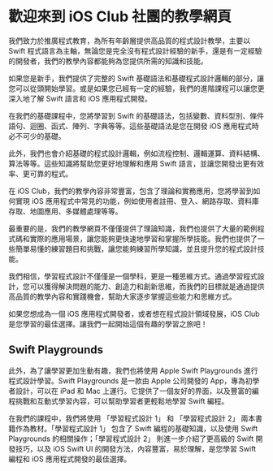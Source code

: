 # 歡迎來到 iOS Club 社團的教學網頁

我們致力於推廣程式教育，為所有年齡層提供高品質的程式設計教學，主要以 Swift 程式語言為主軸，無論您是完全沒有程式設計經驗的新手，還是有一定經驗的開發者，我們的教學內容都能夠為您提供所需的知識和技能。

如果您是新手，我們提供了完整的 Swift 基礎語法和基礎程式設計邏輯的部分，讓您可以從頭開始學習。或是如果您已經有一定的經驗，我們的進階課程可以讓您更深入地了解 Swift 語言和 iOS 應用程式開發。

在我們的基礎課程中，您將學習到 Swift 的基礎語法，包括變數、資料型別、條件語句、迴圈、函式、陣列、字典等等。這些基礎語法是您在開發 iOS 應用程式時必不可少的基礎。

此外，我們也會介紹基礎的程式設計邏輯，例如流程控制、邏輯運算、資料結構、算法等等。這些知識將幫助您更好地理解和應用 Swift 語言，並讓您開發出更有效率、更可靠的程式。

在 iOS Club，我們的教學內容非常豐富，包含了理論和實務應用，您將學習到如何實現 iOS 應用程式中常見的功能，例如使用者註冊、登入、網路存取、資料庫存取、地圖應用、多媒體處理等等。

最重要的是，我們的教學網頁不僅僅提供了理論知識，我們也提供了大量的範例程式碼和實際的應用場景，讓您能夠更快速地學習和掌握所學技能。我們也提供了一些簡單易懂的練習題目和挑戰，讓您能夠練習所學知識，並且提升您的程式設計技能。

我們相信，學習程式設計不僅僅是一個學科，更是一種思維方式。通過學習程式設計，您可以獲得解決問題的能力、創造力和創新思維，而我們的目標就是通過提供高品質的教學內容和實踐機會，幫助大家逐步掌握這些能力和思維方式。

如果您想成為一個 iOS 應用程式開發者，或者想在程式設計領域發展，iOS Club 是您學習的最佳選擇。讓我們一起開始這個有趣的學習之旅吧！

## Swift Playgrounds

此外，為了讓學習更加生動有趣，我們也將使用 Apple Swift Playgrounds 進行程式設計學習。Swift Playgrounds 是一款由 Apple 公司開發的 App，專為初學者設計，可以在 iPad 和 Mac 上運行。它提供了一個友好的界面，以及豐富的編程挑戰和互動式學習內容，可以幫助學習者更輕鬆地學習 Swift 編程。

在我們的課程中，我們將使用 「學習程式設計 1」 和 「學習程式設計 2」 兩本書籍作為教材。「學習程式設計 1」 包含了 Swift 編程的基礎知識，以及使用 Swift Playgrounds 的相關操作；「學習程式設計 2」 則進一步介紹了更高級的 Swift 開發技巧，以及 iOS Swift UI 的開發方法，內容豐富，易於理解，是您學習 Swift 編程和 iOS 應用程式開發的最佳選擇。
